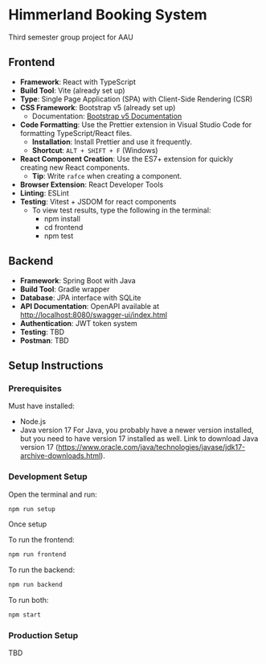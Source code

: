 # Himmerland Booking System

Third semester group project for AAU

## Frontend

- **Framework**: React with TypeScript
- **Build Tool**: Vite (already set up)
- **Type**: Single Page Application (SPA) with Client-Side Rendering (CSR)
- **CSS Framework**: Bootstrap v5 (already set up)
  - Documentation: [Bootstrap v5 Documentation](https://getbootstrap.com/docs/5.3/getting-started/introduction/)
- **Code Formatting**: Use the Prettier extension in Visual Studio Code for formatting TypeScript/React files. 
  - **Installation**: Install Prettier and use it frequently.
  - **Shortcut**: `ALT + SHIFT + F` (Windows)
- **React Component Creation**: Use the ES7+ extension for quickly creating new React components.
  - **Tip**: Write `rafce` when creating a component.
- **Browser Extension**: React Developer Tools
- **Linting**: ESLint
- **Testing**: Vitest + JSDOM for react components
  - To view test results, type the following in the terminal:
    - npm install  
    - cd frontend
    - npm test

## Backend

- **Framework**: Spring Boot with Java
- **Build Tool**: Gradle wrapper
- **Database**: JPA interface with SQLite
- **API Documentation**: OpenAPI available at [http://localhost:8080/swagger-ui/index.html](http://localhost:8080/swagger-ui/index.html)
- **Authentication**: JWT token system
- **Testing**: TBD
- **Postman**: TBD

## Setup Instructions

### Prerequisites

Must have installed:
  - Node.js
  - Java version 17
For Java, you probably have a newer version installed, but you need to have version 17 installed as well.
Link to download Java version 17 (https://www.oracle.com/java/technologies/javase/jdk17-archive-downloads.html).

### Development Setup

Open the terminal and run:
```bash
npm run setup
```
Once setup

To run the frontend:
```bash
npm run frontend
```
To run the backend:
```bash
npm run backend
```
To run both:
```bash
npm start
```

### Production Setup
TBD
